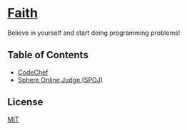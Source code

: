 # [Faith](http://creaturephil.github.io/Faith/)

Believe in yourself and start doing programming problems!

## Table of Contents

- [CodeChef](codechef)
- [Sphere Online Judge (SPOJ)](spoj)

## License

[MIT](LICENSE)
